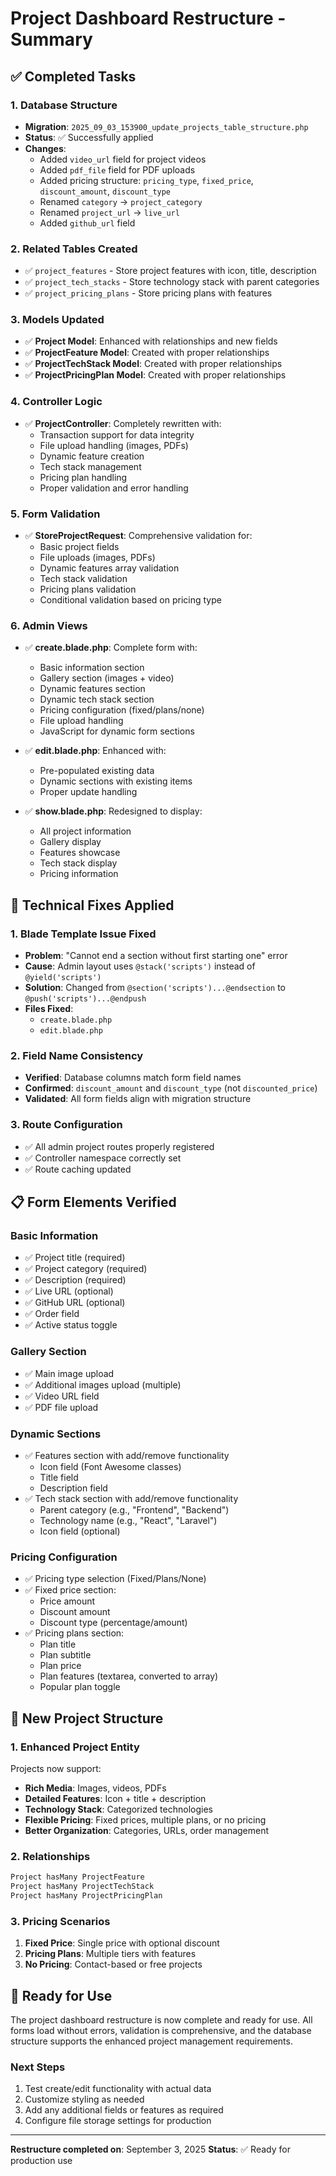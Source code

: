 # Project Dashboard Restructure - Summary

## ✅ Completed Tasks

### 1. Database Structure
- **Migration**: `2025_09_03_153900_update_projects_table_structure.php`
- **Status**: ✅ Successfully applied
- **Changes**:
  - Added `video_url` field for project videos
  - Added `pdf_file` field for PDF uploads
  - Added pricing structure: `pricing_type`, `fixed_price`, `discount_amount`, `discount_type`
  - Renamed `category` → `project_category`
  - Renamed `project_url` → `live_url`
  - Added `github_url` field

### 2. Related Tables Created
- ✅ `project_features` - Store project features with icon, title, description
- ✅ `project_tech_stacks` - Store technology stack with parent categories
- ✅ `project_pricing_plans` - Store pricing plans with features

### 3. Models Updated
- ✅ **Project Model**: Enhanced with relationships and new fields
- ✅ **ProjectFeature Model**: Created with proper relationships
- ✅ **ProjectTechStack Model**: Created with proper relationships  
- ✅ **ProjectPricingPlan Model**: Created with proper relationships

### 4. Controller Logic
- ✅ **ProjectController**: Completely rewritten with:
  - Transaction support for data integrity
  - File upload handling (images, PDFs)
  - Dynamic feature creation
  - Tech stack management
  - Pricing plan handling
  - Proper validation and error handling

### 5. Form Validation
- ✅ **StoreProjectRequest**: Comprehensive validation for:
  - Basic project fields
  - File uploads (images, PDFs)
  - Dynamic features array validation
  - Tech stack validation
  - Pricing plans validation
  - Conditional validation based on pricing type

### 6. Admin Views
- ✅ **create.blade.php**: Complete form with:
  - Basic information section
  - Gallery section (images + video)
  - Dynamic features section
  - Dynamic tech stack section
  - Pricing configuration (fixed/plans/none)
  - File upload handling
  - JavaScript for dynamic form sections

- ✅ **edit.blade.php**: Enhanced with:
  - Pre-populated existing data
  - Dynamic sections with existing items
  - Proper update handling

- ✅ **show.blade.php**: Redesigned to display:
  - All project information
  - Gallery display
  - Features showcase
  - Tech stack display
  - Pricing information

## 🔧 Technical Fixes Applied

### 1. Blade Template Issue Fixed
- **Problem**: "Cannot end a section without first starting one" error
- **Cause**: Admin layout uses `@stack('scripts')` instead of `@yield('scripts')`
- **Solution**: Changed from `@section('scripts')...@endsection` to `@push('scripts')...@endpush`
- **Files Fixed**: 
  - `create.blade.php`
  - `edit.blade.php`

### 2. Field Name Consistency
- **Verified**: Database columns match form field names
- **Confirmed**: `discount_amount` and `discount_type` (not `discounted_price`)
- **Validated**: All form fields align with migration structure

### 3. Route Configuration
- ✅ All admin project routes properly registered
- ✅ Controller namespace correctly set
- ✅ Route caching updated

## 📋 Form Elements Verified

### Basic Information
- ✅ Project title (required)
- ✅ Project category (required)  
- ✅ Description (required)
- ✅ Live URL (optional)
- ✅ GitHub URL (optional)
- ✅ Order field
- ✅ Active status toggle

### Gallery Section
- ✅ Main image upload
- ✅ Additional images upload (multiple)
- ✅ Video URL field
- ✅ PDF file upload

### Dynamic Sections
- ✅ Features section with add/remove functionality
  - Icon field (Font Awesome classes)
  - Title field
  - Description field
- ✅ Tech stack section with add/remove functionality
  - Parent category (e.g., "Frontend", "Backend")
  - Technology name (e.g., "React", "Laravel")
  - Icon field (optional)

### Pricing Configuration
- ✅ Pricing type selection (Fixed/Plans/None)
- ✅ Fixed price section:
  - Price amount
  - Discount amount
  - Discount type (percentage/amount)
- ✅ Pricing plans section:
  - Plan title
  - Plan subtitle
  - Plan price
  - Plan features (textarea, converted to array)
  - Popular plan toggle

## 🎯 New Project Structure

### 1. Enhanced Project Entity
Projects now support:
- **Rich Media**: Images, videos, PDFs
- **Detailed Features**: Icon + title + description
- **Technology Stack**: Categorized technologies
- **Flexible Pricing**: Fixed prices, multiple plans, or no pricing
- **Better Organization**: Categories, URLs, order management

### 2. Relationships
```php
Project hasMany ProjectFeature
Project hasMany ProjectTechStack  
Project hasMany ProjectPricingPlan
```

### 3. Pricing Scenarios
1. **Fixed Price**: Single price with optional discount
2. **Pricing Plans**: Multiple tiers with features
3. **No Pricing**: Contact-based or free projects

## 🚀 Ready for Use

The project dashboard restructure is now complete and ready for use. All forms load without errors, validation is comprehensive, and the database structure supports the enhanced project management requirements.

### Next Steps
1. Test create/edit functionality with actual data
2. Customize styling as needed
3. Add any additional fields or features as required
4. Configure file storage settings for production

---
**Restructure completed on**: September 3, 2025
**Status**: ✅ Ready for production use
